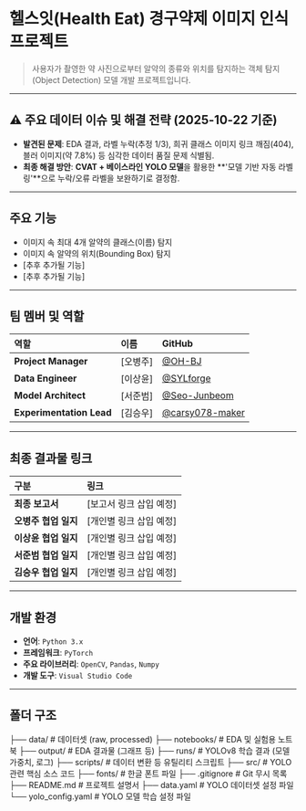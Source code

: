 # 헬스잇(Health Eat) 경구약제 이미지 인식 프로젝트

> 사용자가 촬영한 약 사진으로부터 알약의 종류와 위치를 탐지하는 객체 탐지(Object Detection) 모델 개발 프로젝트입니다.

---

## ⚠️ 주요 데이터 이슈 및 해결 전략 (2025-10-22 기준)
- **발견된 문제**: EDA 결과, 라벨 누락(추정 1/3), 희귀 클래스 이미지 링크 깨짐(404), 블러 이미지(약 7.8%) 등 심각한 데이터 품질 문제 식별됨.
- **최종 해결 방안**: **CVAT + 베이스라인 YOLO 모델**을 활용한 **'모델 기반 자동 라벨링'**으로 누락/오류 라벨을 보완하기로 결정함.

---

##  주요 기능
- 이미지 속 최대 4개 알약의 클래스(이름) 탐지
- 이미지 속 알약의 위치(Bounding Box) 탐지
- [추후 추가될 기능]
- [추후 추가될 기능]

---

##  팀 멤버 및 역할
| 역할 | 이름 | GitHub |
| :--- | :--- | :--- |
|  **Project Manager** | [오병주] | [@OH-BJ](https://github.com/OH-BJ) |
|  **Data Engineer** | [이상윤] | [@SYLforge](https://github.com/SYLforge) |
|  **Model Architect** | [서준범] | [@Seo-Junbeom](https://github.com/Seo-Junbeom) |
|  **Experimentation Lead** | [김승우] | [@carsy078-maker](https://github.com/carsy078-maker) |

---

##  최종 결과물 링크
| 구분 | 링크 |
| :--- | :--- |
|  **최종 보고서** | [보고서 링크 삽입 예정] |
|  **오병주 협업 일지** | [개인별 링크 삽입 예정] |
|  **이상윤 협업 일지** | [개인별 링크 삽입 예정] |
|  **서준범 협업 일지** | [개인별 링크 삽입 예정] |
|  **김승우 협업 일지** | [개인별 링크 삽입 예정] |

---

##  개발 환경
- **언어**: `Python 3.x`
- **프레임워크**: `PyTorch`
- **주요 라이브러리**: `OpenCV`, `Pandas`, `Numpy`
- **개발 도구**: `Visual Studio Code`

---

##  폴더 구조
├── data/ # 데이터셋 (raw, processed) 
├── notebooks/ # EDA 및 실험용 노트북 
├── output/ # EDA 결과물 (그래프 등) 
├── runs/ # YOLOv8 학습 결과 (모델 가중치, 로그) 
├── scripts/ # 데이터 변환 등 유틸리티 스크립트 
├── src/ # YOLO 관련 핵심 소스 코드 
├── fonts/ # 한글 폰트 파일 
├── .gitignore # Git 무시 목록 
├── README.md # 프로젝트 설명서 
├── data.yaml # YOLO 데이터셋 설정 파일 
└── yolo_config.yaml # YOLO 모델 학습 설정 파일